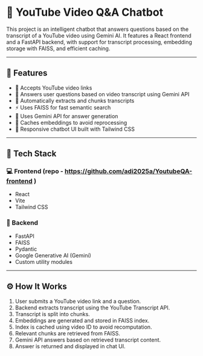 # 🎥 YouTube Video Q&A Chatbot

This project is an intelligent chatbot that answers questions based on the transcript of a YouTube video using Gemini AI. It features a React frontend and a FastAPI backend, with support for transcript processing, embedding storage with FAISS, and efficient caching.

---

## 🚀 Features

- 🔗 Accepts YouTube video links
- 🧠 Answers user questions based on video transcript using Gemini API
- 📄 Automatically extracts and chunks transcripts
- ⚡ Uses FAISS for fast semantic search
- 🧠 Uses Gemini API for answer generation
- 🧠 Caches embeddings to avoid reprocessing
- 💬 Responsive chatbot UI built with Tailwind CSS

---

## 🧩 Tech Stack

### 💻 Frontend (repo - https://github.com/adi2025a/YoutubeQA-frontend )
- React
- Vite
- Tailwind CSS

### 🧠 Backend
- FastAPI
- FAISS
- Pydantic
- Google Generative AI (Gemini)
- Custom utility modules

---

## ⚙️ How It Works

1. User submits a YouTube video link and a question.
2. Backend extracts transcript using the YouTube Transcript API.
3. Transcript is split into chunks.
4. Embeddings are generated and stored in FAISS index.
5. Index is cached using video ID to avoid recomputation.
6. Relevant chunks are retrieved from FAISS.
7. Gemini API answers based on retrieved transcript content.
8. Answer is returned and displayed in chat UI.
